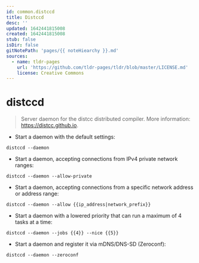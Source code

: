 ```yaml
---
id: common.distccd
title: Distccd
desc: ''
updated: 1642441815008
created: 1642441815008
stub: false
isDir: false
gitNotePath: 'pages/{{ noteHiearchy }}.md'
sources:
  - name: tldr-pages
    url: 'https://github.com/tldr-pages/tldr/blob/master/LICENSE.md'
    license: Creative Commons
---
```

# distccd

> Server daemon for the distcc distributed compiler.
> More information: <https://distcc.github.io>.

- Start a daemon with the default settings:

`distccd --daemon`

- Start a daemon, accepting connections from IPv4 private network ranges:

`distccd --daemon --allow-private`

- Start a daemon, accepting connections from a specific network address or address range:

`distccd --daemon --allow {{ip_address|network_prefix}}`

- Start a daemon with a lowered priority that can run a maximum of 4 tasks at a time:

`distccd --daemon --jobs {{4}} --nice {{5}}`

- Start a daemon and register it via mDNS/DNS-SD (Zeroconf):

`distccd --daemon --zeroconf`

